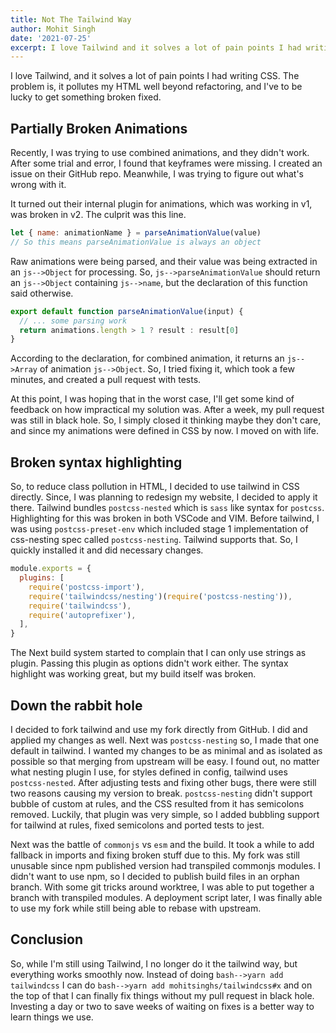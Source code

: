 ```yaml
---
title: Not The Tailwind Way
author: Mohit Singh
date: '2021-07-25'
excerpt: I love Tailwind and it solves a lot of pain points I had writing CSS. The problem is, it pollutes my HTML well beyond refactoring and I've to be lucky to get something broken fixed.
---
```


I love Tailwind, and it solves a lot of pain points I had writing CSS. The problem is, it pollutes my HTML well beyond refactoring, and I've to be lucky to get something broken fixed.

## Partially Broken Animations

Recently, I was trying to use combined animations, and they didn't work. After some trial and error, I found that keyframes were missing. I created an issue on their GitHub repo. Meanwhile, I was trying to figure out what's wrong with it.

It turned out their internal plugin for animations, which was working in v1, was broken in v2. The culprit was this line.

```js
let { name: animationName } = parseAnimationValue(value)
// So this means parseAnimationValue is always an object
```

Raw animations were being parsed, and their value was being extracted in an `js-->Object` for processing. So, `js-->parseAnimationValue` should return an `js-->Object` containing `js-->name`, but the declaration of this function said otherwise.

```js
export default function parseAnimationValue(input) {
  // ... some parsing work
  return animations.length > 1 ? result : result[0]
}
```

According to the declaration, for combined animation, it returns an `js-->Array` of animation `js-->Object`. So, I tried fixing it, which took a few minutes, and created a pull request with tests.

At this point, I was hoping that in the worst case, I'll get some kind of feedback on how impractical my solution was. After a week, my pull request was still in black hole. So, I simply closed it thinking maybe they don't care, and since my animations were defined in CSS by now. I moved on with life.

## Broken syntax highlighting

So, to reduce class pollution in HTML, I decided to use tailwind in CSS directly. Since, I was planning to redesign my website, I decided to apply it there. Tailwind bundles `postcss-nested` which is `sass` like syntax for `postcss`. Highlighting for this was broken in both VSCode and VIM. Before tailwind, I was using `postcss-preset-env` which included stage 1 implementation of css-nesting spec called `postcss-nesting`. Tailwind supports that. So, I quickly installed it and did necessary changes.

```js
module.exports = {
  plugins: [
    require('postcss-import'),
    require('tailwindcss/nesting')(require('postcss-nesting')),
    require('tailwindcss'),
    require('autoprefixer'),
  ],
}
```

The Next build system started to complain that I can only use strings as plugin. Passing this plugin as options didn't work either. The syntax highlight was working great, but my build itself was broken.

## Down the rabbit hole

I decided to fork tailwind and use my fork directly from GitHub. I did and applied my changes as well. Next was `postcss-nesting` so, I made that one default in tailwind. I wanted my changes to be as minimal and as isolated as possible so that merging from upstream will be easy. I found out, no matter what nesting plugin I use, for styles defined in config, tailwind uses `postcss-nested`. After adjusting tests and fixing other bugs, there were still two reasons causing my version to break. `postcss-nesting` didn't support bubble of custom at rules, and the CSS resulted from it has semicolons removed. Luckily, that plugin was very simple, so I added bubbling support for tailwind at rules, fixed semicolons and ported tests to jest.

Next was the battle of `commonjs` vs `esm` and the build. It took a while to add fallback in imports and fixing broken stuff due to this. My fork was still unusable since npm published version had transpiled commonjs modules. I didn't want to use npm, so I decided to publish build files in an orphan branch. With some git tricks around worktree, I was able to put together a branch with transpiled modules. A deployment script later, I was finally able to use my fork while still being able to rebase with upstream.

## Conclusion

So, while I'm still using Tailwind, I no longer do it the tailwind way, but everything works smoothly now. Instead of doing `bash-->yarn add tailwindcss` I can do `bash-->yarn add mohitsinghs/tailwindcss#x` and on the top of that I can finally fix things without my pull request in black hole. Investing a day or two to save weeks of waiting on fixes is a better way to learn things we use.
